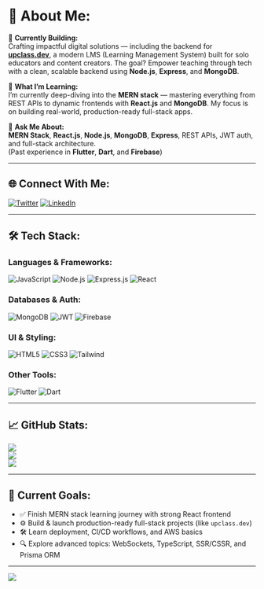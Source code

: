 # 💫 About Me:
🔹 **Currently Building:**  
Crafting impactful digital solutions — including the backend for **[upclass.dev](https://upclass.dev)**, a modern LMS (Learning Management System) built for solo educators and content creators. The goal? Empower teaching through tech with a clean, scalable backend using **Node.js**, **Express**, and **MongoDB**.

🔹 **What I’m Learning:**  
I’m currently deep-diving into the **MERN stack** — mastering everything from REST APIs to dynamic frontends with **React.js** and **MongoDB**. My focus is on building real-world, production-ready full-stack apps.

🔹 **Ask Me About:**  
**MERN Stack**, **React.js**, **Node.js**, **MongoDB**, **Express**, REST APIs, JWT auth, and full-stack architecture.  
(Past experience in **Flutter**, **Dart**, and **Firebase**)

---

## 🌐 Connect With Me:
[![Twitter](https://img.shields.io/badge/Twitter-%231DA1F2.svg?logo=Twitter&logoColor=white)](https://x.com/Dev_Yadnesh) 
[![LinkedIn](https://img.shields.io/badge/LinkedIn-%230077B5.svg?logo=linkedin&logoColor=white)](https://www.linkedin.com/in/yadnesh-narawade)

---

## 🛠️ Tech Stack:
### Languages & Frameworks:
![JavaScript](https://img.shields.io/badge/JavaScript-%23323330.svg?style=for-the-badge&logo=javascript&logoColor=%23F7DF1E) 
![Node.js](https://img.shields.io/badge/Node.js-6DA55F?style=for-the-badge&logo=node.js&logoColor=white) 
![Express.js](https://img.shields.io/badge/Express.js-%23404d59.svg?style=for-the-badge&logo=express&logoColor=%2361DAFB) 
![React](https://img.shields.io/badge/react-%2320232a.svg?style=for-the-badge&logo=react&logoColor=%2361DAFB)

### Databases & Auth:
![MongoDB](https://img.shields.io/badge/MongoDB-%234ea94b.svg?style=for-the-badge&logo=mongodb&logoColor=white) 
![JWT](https://img.shields.io/badge/JWT-black?style=for-the-badge&logo=JSON%20web%20tokens) 
![Firebase](https://img.shields.io/badge/Firebase-FFD700?style=for-the-badge&logo=firebase&logoColor=black)

### UI & Styling:
![HTML5](https://img.shields.io/badge/HTML5-%23E34F26.svg?style=for-the-badge&logo=html5&logoColor=white) 
![CSS3](https://img.shields.io/badge/CSS3-%231572B6.svg?style=for-the-badge&logo=css3&logoColor=white)
![Tailwind](https://img.shields.io/badge/tailwindcss-%2338B2AC.svg?style=for-the-badge&logo=tailwind-css&logoColor=white)

### Other Tools:
![Flutter](https://img.shields.io/badge/Flutter-%2302569B.svg?style=for-the-badge&logo=Flutter&logoColor=white) 
![Dart](https://img.shields.io/badge/Dart-%230175C2.svg?style=for-the-badge&logo=dart&logoColor=white)

---

## 📈 GitHub Stats:
![](https://github-readme-stats.vercel.app/api?username=Dev-Yadnesh8&theme=dark&hide_border=false&include_all_commits=true&count_private=true)<br/>
![](https://github-readme-streak-stats.herokuapp.com/?user=Dev-Yadnesh8&theme=dark&hide_border=false)<br/>
![](https://github-readme-stats.vercel.app/api/top-langs/?username=Dev-Yadnesh8&theme=dark&hide_border=false&layout=compact)

---

## 🚀 Current Goals:
- ✅ Finish MERN stack learning journey with strong React frontend  
- ⚙️ Build & launch production-ready full-stack projects (like `upclass.dev`)  
- 🛠️ Learn deployment, CI/CD workflows, and AWS basics  
- 🔍 Explore advanced topics: WebSockets, TypeScript, SSR/CSSR, and Prisma ORM

---

[![](https://visitcount.itsvg.in/api?id=Dev-Yadnesh8&icon=0&color=0)](https://visitcount.itsvg.in)
